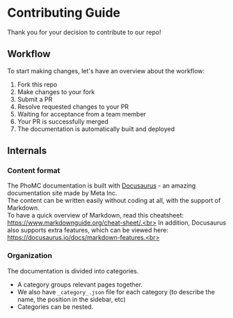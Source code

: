# Contributing Guide

Thank you for your decision to contribute to our repo!

## Workflow
To start making changes, let's have an overview about the workflow:
1. Fork this repo
2. Make changes to your fork
3. Submit a PR
5. Resolve requested changes to your PR
6. Waiting for acceptance from a team member
7. Your PR is successfully merged
8. The documentation is automatically built and deployed

## Internals

### Content format
The PhoMC documentation is built with [Docusaurus](https://docusaurus.io/) - an amazing documentation site made by Meta Inc.<br>
The content can be written easily without coding at all, with the support of Markdown.<br>
To have a quick overview of Markdown, read this cheatsheet: https://www.markdownguide.org/cheat-sheet/.<br>
In addition, Docusaurus also supports extra features, which can be viewed here: https://docusaurus.io/docs/markdown-features.<br>

### Organization
The documentation is divided into categories. 
- A category groups relevant pages together. 
- We also have `_category_.json` file for each category (to describe the name, the position in the sidebar, etc)
- Categories can be nested.
